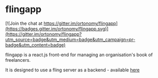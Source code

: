 # flingapp

[![Join the chat at https://gitter.im/ortonomy/flingapp](https://badges.gitter.im/ortonomy/flingapp.svg)](https://gitter.im/ortonomy/flingapp?utm_source=badge&utm_medium=badge&utm_campaign=pr-badge&utm_content=badge)

flingapp is a react.js front-end for managing an organisation's book of freelancers.

It is designed to use a fling server as a backend - available [here](https://github.com/ortonomy/fling-server)
